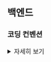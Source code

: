 ## 백엔드

### 코딩 컨벤션
<details>
<summary>자세히 보기</summary>
<div markdown="1">

### intellij에 google-style-guide 적용
1. https://github.com/google/styleguide/blob/gh-pages/intellij-java-google-style.xml 다운
2. intellij -> File -> Settings -> Editor -> Code style -> Java -> Scheme -> 톱니바퀴 버튼 -> Import Scheme -> Intellij IDEA... 선택
3. 다운 받은 xml 파일 선택 및 적용
4. 해당 설정 화면에서 Tab size, Indent는 4로 변경, Continuation indent는 8로 변경 및 적용
5. Intellij 재시작
6. 항상 코딩 작업을 마친 후에는 (Control + Alt + L) 로 코딩 스타일 적용

### Structure, Clean Code
- 메소드는 최소한의 역할만 수행한다
- 클래스는 필요한 책임만 할당한다
- 불필요한 주석을 지양한다
- Service는 Interface로 작성하고 DIP를 적용하여 약한 결합력을 유지한다.
- 데이터를 받고 보내는 객체는 무조건 엔티티가 아닌 Dto 혹은 일반 변수여야 한다
- Controller에서는 최대한 어떤 Service를 호출할지 결정하는 역할과 Exception 처리만을 담당한다
- Rest API는 커스텀하게 정의한 ResponseDto를 사용한다
- 예외는 반드시 처리한다 (처리하지 않을 경우 주석으로 이유를 설명한다)

### Testing
- Unit Test를 작성한다. 필요시 Integration Test를 작성한다.
- F.I.R.S.T. 규칙을 따르는 테스트코드를 작성한다.

### 네이밍 컨벤션
> 의도를 분명히 알 수 있도록 간결하고 명확하게 작성한다. 약어는 사용하지 않는다. 이중적인 의미의 단어는 지양한다.
- 메소드 : LowerCamelCase 사용, 동사가 앞에 와서 메소드의 동작을 암시한다.
- 변수 : LowerCamelCase 사용
- 파라미터 : LowerCamelCase 사용
- 클래스 : UpperCamelCase 사용
- 패키지 : 영어 소문자
- 컬렉션 : 컬렉션을 명시한다 (userList)
- Enum, 상수 : CONSTANT_CASE 사용 (영어 대문자) 

#### reference
https://myeonguni.tistory.com/1596
https://github.com/dnd-side-project/dnd-5th-5-backend
https://jobc.tistory.com/212
Clean Code
</div>
</details>
